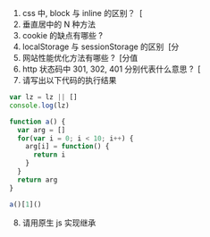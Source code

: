 1. css 中, block 与 inline 的区别？  [
2. 垂直居中的 N 种方法
3. cookie 的缺点有哪些 ? 
4. localStorage 与 sessionStorage 的区别  [分
5. 网站性能优化方法有哪些 ?  [分值
6. http 状态码中 301, 302, 401 分别代表什么意思 ?  [
7. 请写出以下代码的执行结果 
```javascript
var lz = lz || []
console.log(lz)
```
```javascript
function a() {
  var arg = []   
  for(var i = 0; i < 10; i++) {
    arg[i] = function() {
      return i
    }
  }
  return arg
}

a()[1]()
```
8. 请用原生 js 实现继承 